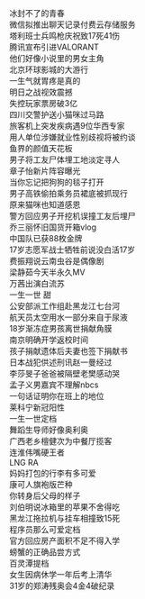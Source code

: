冰封不了的青春  
微信拟推出聊天记录付费云存储服务  
塔利班士兵鸣枪庆祝致17死41伤  
腾讯宣布引进VALORANT  
他们好像小说里的男女主角  
北京环球影城的大游行  
一生气就胃疼是真的  
明日之战视效震撼  
失控玩家票房破3亿  
四川交警护送小猫咪过马路  
旅客机上突发疾病遇9位华西专家  
用人单位涉嫌就业性别歧视将被约谈  
鱼界的颜值天花板  
男子将工友尸体埋工地淡定寻人  
章子怡新片阵容曝光  
当你忘记把狗狗的毯子打开  
男子高铁偷拍乘务员裙底被抓现行  
原来猫咪也知道感恩  
警方回应男子开挖机误撞工友后埋尸  
乔三丽怀旧国货开箱vlog  
中国队已获88枚金牌  
17岁志愿军战士牺牲前说没白活17岁  
费振翔说云南虫谷是偶像剧  
梁静茹今天半永久MV  
万茜出演白流苏  
一生一世 甜  
公安部派工作组赴黑龙江七台河  
航天员太空用水一部分来自于尿液  
18岁渐冻症男孩离世捐献角膜  
南京明确开学返校时间  
孩子捐献遗体后夫妻也签下捐献书  
日本战犯供述刑讯赵一曼经过  
李莎旻子爸爸被隔壁老樊感动哭  
孟子义男嘉宾不理解nbcs  
一句话证明你在班上的地位  
莱科宁新冠阳性  
一生一世定档  
舞蹈生导师好像奥利奥  
广西老乡檀健次为中餐厅揽客  
连淮伟嘴硬王者  
LNG RA  
妈妈打包的行李有多可爱  
康可人旗袍版芒种  
你转身后父母的样子  
刘伯明说冰箱里的苹果不舍得吃  
黑龙江拖拉机与挂车相撞致15死  
程序员那么可爱定档  
官方回应房产面积不足不得入学  
螃蟹的正确品尝方式  
百灵潭提档  
女生因病休学一年后考上清华  
31岁的郑涛残奥会4金4破纪录  
